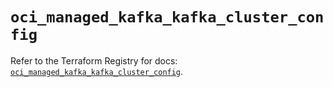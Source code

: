 # `oci_managed_kafka_kafka_cluster_config`

Refer to the Terraform Registry for docs: [`oci_managed_kafka_kafka_cluster_config`](https://registry.terraform.io/providers/oracle/oci/7.19.0/docs/resources/managed_kafka_kafka_cluster_config).
